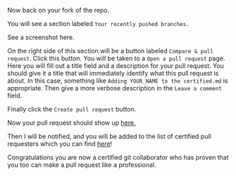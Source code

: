 Now back on your fork of the repo. 

You will see a section labeled `Your recently pushed branches.`

See a screenshot here.

On the right side of this section will be a button labeled
`Compare & pull request`. Click this button. You will be taken to a
`Open a pull request` page. Here you will fill out a title field and a
description for your pull request.  You should give it a title that will
immediately identify what this pull request is about.  In this case,
something like `Adding YOUR_NAME to the certified.md` is appropriate.
Then give a more verbose description in the `Leave a comment` field.

Finally click the `Create pull request` button.

Now your pull request should show up
[here.](https://github.com/GitCertifiedCollaborator/PullRequestCertification/pulls)

Then I will be notified, and you will be added to the list of certified
pull requesters which you can find
[here](https://github.com/GitCertifiedCollaborator/PullRequestCertification/blob/master/certified.md)!

Congratulations you are now a certified git collaborator who has proven
that you too can make a pull request like a professional.
